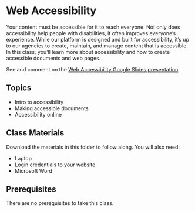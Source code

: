 # Web Accessibility
Your content must be accessible for it to reach everyone. Not only does accessibility help people with disabilities, it often improves everyone’s experience. While our platform is designed and built for accessibility, it’s up to our agencies to create, maintain, and manage content that is accessible. In this class, you’ll learn more about accessibility and how to create accessible documents and web pages.

See and comment on the [Web Accessibility Google Slides presentation](https://docs.google.com/presentation/d/1g4pze1JVuDRX22v8GcwfYmL5wK7BgxkNjnRt8gUzj80/edit?usp=sharing).

## Topics
- Intro to accessibility
- Making accessible documents
- Accessibility online

## Class Materials
Download the materials in this folder to follow along.
You will also need:
- Laptop
- Login credentials to your website
- Microsoft Word

## Prerequisites
There are no prerequisites to take this class.
